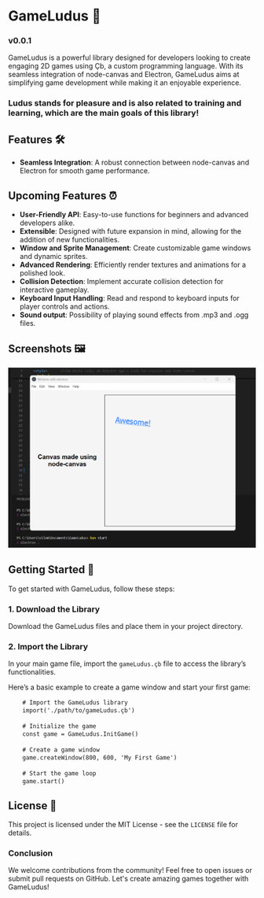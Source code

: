 # GameLudus 👾
### v0.0.1

GameLudus is a powerful library designed for developers looking to create engaging 2D games using Çb, a custom programming language. With its seamless integration of node-canvas and Electron, GameLudus aims at simplifying game development while making it an enjoyable experience.

### Ludus stands for pleasure and is also related to training and learning, which are the main goals of this library!

## Features 🛠️
- **Seamless Integration**: A robust connection between node-canvas and Electron for smooth game performance.

## Upcoming Features ⏰
- **User-Friendly API**: Easy-to-use functions for beginners and advanced developers alike.
- **Extensible**: Designed with future expansion in mind, allowing for the addition of new functionalities.
- **Window and Sprite Management**: Create customizable game windows and dynamic sprites.
- **Advanced Rendering**: Efficiently render textures and animations for a polished look.
- **Collision Detection**: Implement accurate collision detection for interactive gameplay.
- **Keyboard Input Handling**: Read and respond to keyboard inputs for player controls and actions.
- **Sound output**: Possibility of playing sound effects from .mp3 and .ogg files.

## Screenshots 🖼️
<img src="./img/Basic_test_window.png" alt="light" width="600px">

## Getting Started 🚀
To get started with GameLudus, follow these steps:

### 1. Download the Library
Download the GameLudus files and place them in your project directory.

### 2. Import the Library
In your main game file, import the `gameLudus.çb` file to access the library’s functionalities.

Here’s a basic example to create a game window and start your first game:
```GDscript
    # Import the GameLudus library
    import('./path/to/gameLudus.çb')

    # Initialize the game
    const game = GameLudus.InitGame()

    # Create a game window
    game.createWindow(800, 600, 'My First Game')

    # Start the game loop
    game.start()
```

## License 📄
This project is licensed under the MIT License - see the `LICENSE` file for details.

### Conclusion
We welcome contributions from the community! Feel free to open issues or submit pull requests on GitHub. Let's create amazing games together with GameLudus!